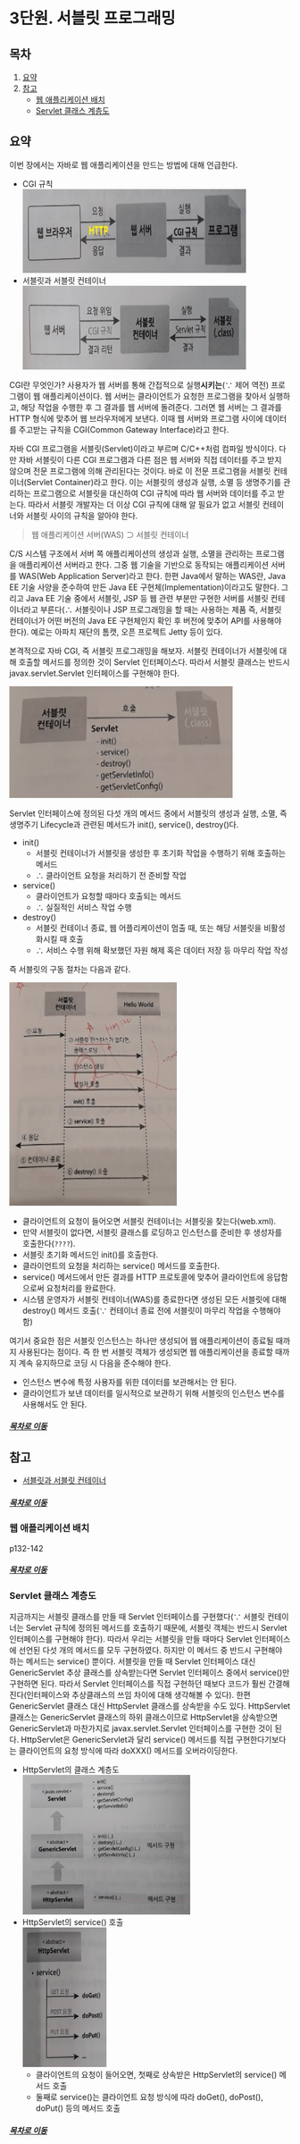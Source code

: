 3단원. 서블릿 프로그래밍
=====
## 목차
1. [요약](#요약)
2. [참고](#참고)
	* [웹 애플리케이션 배치](#웹-애플리케이션-배치)
	* [Servlet 클래스 계층도](#Servlet-클래스-계층도)

## 요약
이번 장에서는 자바로 웹 애플리케이션을 만드는 방법에 대해 언급한다.

* CGI 규칙  
	<img src="../img/ch_3_01.jpg" width="400" height="150"></br>
* 서블릿과 서블릿 컨테이너  
	<img src="../img/ch_3_02.jpg" width="400" height="150"></br>

CGI란 무엇인가? 사용자가 웹 서버를 통해 간접적으로 실행**시키는**(∵ 제어 역전) 프로그램이 웹 애플리케이션이다. 웹 서버는 클라이언트가 요청한 프로그램을 찾아서 실행하고, 해당 작업을 수행한 후 그 결과를 웹 서버에 돌려준다. 그러면 웹 서버는 그 결과를 HTTP 형식에 맞추어 웹 브라우저에게 보낸다. 이때 웹 서버와 프로그램 사이에 데이터를 주고받는 규칙을 CGI(Common Gateway Interface)라고 한다.

자바 CGI 프로그램을 서블릿(Servlet)이라고 부르며 C/C++처럼 컴파일 방식이다. 다만 자바 서블릿이 다른 CGI 프로그램과 다른 점은 웹 서버와 직접 데이터를 주고 받지 않으며 전문 프로그램에 의해 관리된다는 것이다. 바로 이 전문 프로그램을 서블릿 컨테이너(Servlet Container)라고 한다. 이는 서블릿의 생성과 실행, 소멸 등 생명주기를 관리하는 프로그램으로 서블릿을 대신하여 CGI 규칙에 따라 웹 서버와 데이터를 주고 받는다. 따라서 서블릿 개발자는 더 이상 CGI 규칙에 대해 알 필요가 없고 서블릿 컨테이너와 서블릿 사이의 규칙을 알아야 한다.

> 웹 애플리케이션 서버(WAS) ⊃ 서블릿 컨테이너

C/S 시스템 구조에서 서버 쪽 애플리케이션의 생성과 실행, 소멸을 관리하는 프로그램을 애플리케이션 서버라고 한다. 그중 웹 기술을 기반으로 동작되는 애플리케이션 서버를 WAS(Web Application Server)라고 한다. 한편 Java에서 말하는 WAS란, Java EE 기술 사양을 준수하여 만든 Java EE 구현체(Implementation)이라고도 말한다. 그리고 Java EE 기술 중에서 서블릿, JSP 등 웹 관련 부분만 구현한 서버를 서블릿 컨테이너라고 부른다(∴ 서블릿이나 JSP 프로그래밍을 할 때는 사용하는 제품 즉, 서블릿 컨테이너가 어떤 버전의 Java EE 구현체인지 확인 후 버전에 맞추어 API를 사용해야 한다). 예로는 아파치 재단의 톰캣, 오픈 프로젝트 Jetty 등이 있다.

본격적으로 자바 CGI, 즉 서블릿 프로그래밍을 해보자. 서블릿 컨테이너가 서블릿에 대해 호출할 메서드를 정의한 것이 Servlet 인터페이스다. 따라서 서블릿 클래스는 반드시 javax.servlet.Servlet 인터페이스를 구현해야 한다.

<img src="../img/ch_3_03.jpg" width="400" height="200"></br>

Servlet 인터페이스에 정의된 다섯 개의 메서드 중에서 서블릿의 생성과 실행, 소멸, 즉 생명주기 Lifecycle과 관련된 메서드가 init(), service(), destroy()다.

* init()
	* 서블릿 컨테이너가 서블릿을 생성한 후 초기화 작업을 수행하기 위해 호출하는 메서드
	* ∴ 클라이언트 요청을 처리하기 전 준비할 작업
* service()
	* 클라이언트가 요청할 때마다 호출되는 메서드
	* ∴ 실질적인 서비스 작업 수행
* destroy()
	* 서블릿 컨테이너 종료, 웹 어플리케이션이 멈출 때, 또는 해당 서블릿을 비활성화시킬 때 호출
	* ∴ 서비스 수행 위해 확보했던 자원 해제 혹은 데이터 저장 등 마무리 작업 작성

즉 서블릿의 구동 절차는 다음과 같다.

<img src="../img/ch_3_06.jpg" width="300" height="400"></br>

* 클라이언트의 요청이 들어오면 서블릿 컨테이너는 서블릿을 찾는다(web.xml).
* 만약 서블릿이 없다면, 서블릿 클래스를 로딩하고 인스턴스를 준비한 후 생성자를 호출한다(`????`).
* 서블릿 초기화 메서드인 init()를 호출한다.
* 클라이언트의 요청을 처리하는 service() 메서드를 호출한다.
* service() 메서드에서 만든 결과를 HTTP 프로토콜에 맞추어 클라이언트에 응답함으로써 요청처리를 완료한다.
* 시스템 운영자가 서블릿 컨테이너(WAS)를 종료한다면 생성된 모든 서블릿에 대해 destroy() 메서드 호출(∵ 컨테이너 종료 전에 서블릿이 마무리 작업을 수행해야 함)

여기서 중요한 점은 서블릿 인스턴스는 하나만 생성되어 웹 애플리케이션이 종료될 때까지 사용된다는 점이다. 즉 한 번 서블릿 객체가 생성되면 웹 애플리케이션을 종료할 때까지 계속 유지하므로 코딩 시 다음을 준수해야 한다.

* 인스턴스 변수에 특정 사용자를 위한 데이터를 보관해서는 안 된다.
* 클라이언트가 보낸 데이터를 일시적으로 보관하기 위해 서블릿의 인스턴스 변수를 사용해서도 안 된다.

##### [목차로 이동](#목차)

## 참고
* [서블릿과 서블릿 컨테이너](https://engkimbs.tistory.com/161)

##### [목차로 이동](#목차)

### 웹 애플리케이션 배치
p132-142

##### [목차로 이동](#목차)

### Servlet 클래스 계층도
지금까지는 서블릿 클래스를 만들 때 Servlet 인터페이스를 구현했다(∵ 서블릿 컨테이너는 Servlet 규칙에 정의된 메서드를 호출하기 때문에, 서블릿 객체는 반드시 Servlet 인터페이스를 구현해야 한다). 따라서 우리는 서블릿을 만들 때마다 Servlet 인터페이스에 선언된 다섯 개의 메서드를 모두 구현하였다. 하지만 이 메서드 중 반드시 구현해야 하는 메서드는 service() 뿐이다. 서블릿을 만들 때 Servlet 인터페이스 대신 GenericServlet 추상 클래스를 상속받는다면 Servlet 인터페이스 중에서 service()만 구현하면 된다. 따라서 Servlet 인터페이스를 직접 구현하던 때보다 코드가 훨씬 간결해진다(인터페이스와 추상클래스의 쓰임 차이에 대해 생각해볼 수 있다). 한편 GenericServlet 클래스 대신 HttpServlet 클래스를 상속받을 수도 있다. HttpServlet 클래스는 GenericServlet 클래스의 하위 클래스이므로 HttpServlet을 상속받으면 GenericServlet과 마찬가지로 javax.servlet.Servlet 인터페이스를 구현한 것이 된다. HttpServlet은 GenericServlet과 달리 service() 메서드를 직접 구현한다기보다는 클라이언트의 요청 방식에 따라 doXXX() 메서드를 오버라이딩한다.

* HttpServlet의 클래스 계층도  
	<img src="../img/ch_3_04.jpg" width="300" height="250"></br>
* HttpServlet의 service() 호출  
	<img src="../img/ch_3_05.jpg" width="150" height="250"></br>
	* 클라이언트의 요청이 들어오면, 첫째로 상속받은 HttpServlet의 service() 메서드 호출
	* 둘째로 service()는 클라이언트 요청 방식에 따라 doGet(), doPost(), doPut() 등의 메서드 호출

##### [목차로 이동](#목차)

